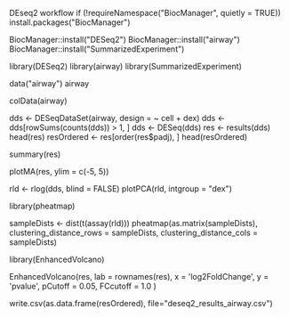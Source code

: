 DEseq2 workflow
if (!requireNamespace("BiocManager", quietly = TRUE))
    install.packages("BiocManager")

BiocManager::install("DESeq2")
BiocManager::install("airway")
BiocManager::install("SummarizedExperiment")

library(DESeq2)
library(airway)
library(SummarizedExperiment)


data("airway")
airway


colData(airway)

dds <- DESeqDataSet(airway, design = ~ cell + dex)
dds <- dds[rowSums(counts(dds)) > 1, ]
dds <- DESeq(dds)
res <- results(dds)
head(res)
resOrdered <- res[order(res$padj), ]
head(resOrdered)


summary(res)


plotMA(res, ylim = c(-5, 5))

rld <- rlog(dds, blind = FALSE)
plotPCA(rld, intgroup = "dex")



library(pheatmap)

sampleDists <- dist(t(assay(rld)))
pheatmap(as.matrix(sampleDists), clustering_distance_rows = sampleDists,
         clustering_distance_cols = sampleDists)




library(EnhancedVolcano)

EnhancedVolcano(res,
    lab = rownames(res),
    x = 'log2FoldChange',
    y = 'pvalue',
    pCutoff = 0.05,
    FCcutoff = 1.0
)


write.csv(as.data.frame(resOrdered), file="deseq2_results_airway.csv")

